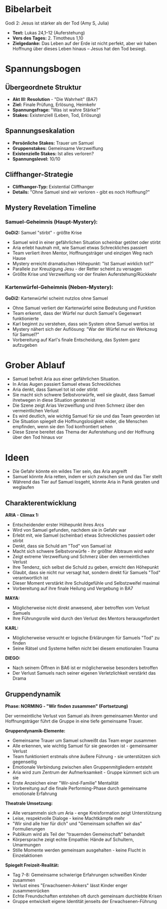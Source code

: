 # Bibelarbeit
Godi 2: Jesus ist stärker als der Tod (Amy S, Julia)
- **Text:** Lukas 24,1–12 (Auferstehung)
- **Vers des Tages:** 2. Timotheus 1,10
- **Zielgedanke:** Das Leben auf der Erde ist nicht perfekt, aber wir haben Hoffnung über dieses Leben hinaus – Jesus hat den Tod besiegt.


# Spannungsbogen

## Übergeordnete Struktur
- **Akt III: Resolution** - "Die Wahrheit" (BA7)
- **Ziel:** Finale Prüfung, Erlösung, Heimkehr
- **Spannungsfrage:** "Was ist wahre Stärke?"
- **Stakes:** Existenziell (Leben, Tod, Erlösung)

## Spannungseskalation
- **Persönliche Stakes:** Trauer um Samuel
- **Gruppenstakes:** Gemeinsame Verzweiflung
- **Existenzielle Stakes:** Ist alles verloren?
- **Spannungslevel:** 10/10

## Cliffhanger-Strategie
- **Cliffhanger-Typ:** Existential Cliffhanger
- **Details:** "Ohne Samuel sind wir verloren - gibt es noch Hoffnung?"

## Mystery Revelation Timeline
### Samuel-Geheimnis (Haupt-Mystery):
**GoDi2:** Samuel "stirbt" - größte Krise
- Samuel wird in einer gefährlichen Situation scheinbar getötet oder stirbt
- Aria erlebt hautnah mit, wie Samuel etwas Schreckliches passiert
- Team verliert ihren Mentor, Hoffnungsträger und einzigen Weg nach Hause
- Mystery erreicht dramatischen Höhepunkt: "Ist Samuel wirklich tot?"
- Parallele zur Kreuzigung Jesu - der Retter scheint zu versagen
- Größte Krise und Verzweiflung vor der finalen Auferstehung/Rückkehr

### Kartenwürfel-Geheimnis (Neben-Mystery):
**GoDi2:** Kartenwürfel scheint nutzlos ohne Samuel
- Ohne Samuel verliert der Kartenwürfel seine Bedeutung und Funktion
- Team erkennt, dass der Würfel nur durch Samuel's Gegenwart funktionierte
- Karl beginnt zu verstehen, dass sein System ohne Samuel wertlos ist
- Mystery nähert sich der Auflösung: "War der Würfel nur ein Werkzeug für Samuel?"
- Vorbereitung auf Karl's finale Entscheidung, das System ganz aufzugeben

# Grober Ablauf

- Samuel befreit Aria aus einer gefährlichen Situation.
- In Arias Augen passiert Samuel etwas Schreckliches
- Aria denkt, dass Samuel tot ist oder stirbt
- Sie macht sich schwere Selbstvorwürfe, weil sie glaubt, dass Samuel ihretwegen in diese Situation geraten ist
- Die Szene zeigt Arias Verzweiflung und ihren Schmerz über den vermeintlichen Verlust
- Es wird deutlich, wie wichtig Samuel für sie und das Team geworden ist
- Die Situation spiegelt die Hoffnungslosigkeit wider, die Menschen empfinden, wenn sie den Tod konfrontiert sehen
- Diese Szene bereitet das Thema der Auferstehung und der Hoffnung über den Tod hinaus vor

# Ideen

- Die Gefahr könnte ein wildes Tier sein, das Aria angreift
- Samuel könnte Aria retten, indem er sich zwischen sie und das Tier stellt
- Während das Tier auf Samuel losgeht, könnte Aria in Panik geraten und weglaufen

## Charakterentwicklung

**ARIA - Climax 1:**
- Entscheidender erster Höhepunkt ihres Arcs
- Wird von Samuel gefunden, nachdem sie in Gefahr war
- Erlebt mit, wie Samuel (scheinbar) etwas Schreckliches passiert oder stirbt
- Denkt, dass sie Schuld am "Tod" von Samuel ist
- Macht sich schwere Selbstvorwürfe - ihr größter Albtraum wird wahr
- Zeigt extreme Verzweiflung und Schmerz über den vermeintlichen Verlust
- Ihre Tendenz, sich selbst die Schuld zu geben, erreicht den Höhepunkt
- Glaubt, dass sie nicht nur versagt hat, sondern direkt für Samuels "Tod" verantwortlich ist
- Dieser Moment verstärkt ihre Schuldgefühle und Selbstzweifel maximal
- Vorbereitung auf ihre finale Heilung und Vergebung in BA7

**MAYA:**
- Möglicherweise nicht direkt anwesend, aber betroffen vom Verlust Samuels
- Ihre Führungsrolle wird durch den Verlust des Mentors herausgefordert

**KARL:**
- Möglicherweise versucht er logische Erklärungen für Samuels "Tod" zu finden
- Seine Rätsel und Systeme helfen nicht bei diesem emotionalen Trauma

**DIEGO:**
- Nach seinem Öffnen in BA6 ist er möglicherweise besonders betroffen
- Der Verlust Samuels nach seiner eigenen Verletzlichkeit verstärkt das Drama

## Gruppendynamik

**Phase: NORMING - "Wir finden zusammen" (Fortsetzung)**

Der vermeintliche Verlust von Samuel als ihrem gemeinsamen Mentor und Hoffnungsträger führt die Gruppe in eine tiefe gemeinsame Trauer.

**Gruppendynamik-Elemente:**
- Gemeinsame Trauer um Samuel schweißt das Team enger zusammen
- Alle erkennen, wie wichtig Samuel für sie geworden ist - gemeinsamer Verlust
- Team funktioniert erstmals ohne äußere Führung - sie unterstützen sich gegenseitig
- Emotionale Verbindung zwischen allen Gruppenmitgliedern entsteht
- Aria wird zum Zentrum der Aufmerksamkeit - Gruppe kümmert sich um sie
- Erste Anzeichen einer "Wir-sind-Familie" Mentalität
- Vorbereitung auf die finale Performing-Phase durch gemeinsame emotionale Erfahrung

**Theatrale Umsetzung:**
- Alle versammeln sich um Aria - enge Kreisformation zeigt Unterstützung
- Leise, respektvolle Dialoge - keine Machtkämpfe mehr
- "Wir sind alle hier für dich" und "Gemeinsam schaffen wir das" Formulierungen
- Publikum wird als Teil der "trauernden Gemeinschaft" behandelt
- Körpersprache zeigt echte Empathie: Hände auf Schultern, Umarmungen
- Stille Momente werden gemeinsam ausgehalten - keine Flucht in Einzelaktionen

**Spiegelt Freizeit-Realität:**
- Tag 7-8: Gemeinsame schwierige Erfahrungen schweißen Kinder zusammen
- Verlust eines "Erwachsenen-Ankers" lässt Kinder enger zusammenrücken
- Echte Freundschaften entstehen oft durch gemeinsam durchlebte Krisen
- Gruppe entwickelt eigene Identität jenseits der Erwachsenen-Führung
